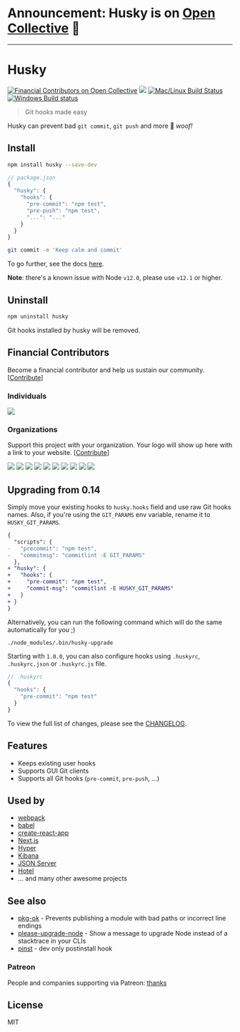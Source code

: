 # Announcement: Husky is on [Open Collective](https://opencollective.com/husky) 🎉

---

# Husky

[![Financial Contributors on Open Collective](https://opencollective.com/husky/all/badge.svg?label=financial+contributors)](https://opencollective.com/husky) [![](https://img.shields.io/npm/dm/husky.svg?style=flat)](https://www.npmjs.org/package/husky) [![Mac/Linux Build Status](https://img.shields.io/travis/typicode/husky.svg?label=Mac%20OSX%20%26%20Linux)](https://travis-ci.org/typicode/husky) [![Windows Build status](https://img.shields.io/appveyor/ci/typicode/husky/master.svg?label=Windows)](https://ci.appveyor.com/project/typicode/husky)

> Git hooks made easy

Husky can prevent bad `git commit`, `git push` and more 🐶 _woof!_

## Install

```sh
npm install husky --save-dev
```

```js
// package.json
{
  "husky": {
    "hooks": {
      "pre-commit": "npm test",
      "pre-push": "npm test",
      "...": "..."
    }
  }
}
```

```sh
git commit -m 'Keep calm and commit'
```

To go further, see the docs [here](https://github.com/typicode/husky/blob/master/DOCS.md).

__Note__: there's a known issue with Node `v12.0`, please use `v12.1` or higher. 

## Uninstall

```sh
npm uninstall husky
```

Git hooks installed by husky will be removed.

## Financial Contributors

Become a financial contributor and help us sustain our community. [[Contribute](https://opencollective.com/husky/contribute)]

### Individuals

<a href="https://opencollective.com/husky"><img src="https://opencollective.com/husky/individuals.svg?width=890"></a>

### Organizations

Support this project with your organization. Your logo will show up here with a link to your website. [[Contribute](https://opencollective.com/husky/contribute)]

<a href="https://opencollective.com/husky/organization/0/website"><img src="https://opencollective.com/husky/organization/0/avatar.svg"></a>
<a href="https://opencollective.com/husky/organization/1/website"><img src="https://opencollective.com/husky/organization/1/avatar.svg"></a>
<a href="https://opencollective.com/husky/organization/2/website"><img src="https://opencollective.com/husky/organization/2/avatar.svg"></a>
<a href="https://opencollective.com/husky/organization/3/website"><img src="https://opencollective.com/husky/organization/3/avatar.svg"></a>
<a href="https://opencollective.com/husky/organization/4/website"><img src="https://opencollective.com/husky/organization/4/avatar.svg"></a>
<a href="https://opencollective.com/husky/organization/5/website"><img src="https://opencollective.com/husky/organization/5/avatar.svg"></a>
<a href="https://opencollective.com/husky/organization/6/website"><img src="https://opencollective.com/husky/organization/6/avatar.svg"></a>
<a href="https://opencollective.com/husky/organization/7/website"><img src="https://opencollective.com/husky/organization/7/avatar.svg"></a>
<a href="https://opencollective.com/husky/organization/8/website"><img src="https://opencollective.com/husky/organization/8/avatar.svg"></a>
<a href="https://opencollective.com/husky/organization/9/website"><img src="https://opencollective.com/husky/organization/9/avatar.svg"></a>


## Upgrading from 0.14

Simply move your existing hooks to `husky.hooks` field and use raw Git hooks names. Also, if you're using the `GIT_PARAMS` env variable, rename it to `HUSKY_GIT_PARAMS`.

```diff
{
  "scripts": {
-   "precommit": "npm test",
-   "commitmsg": "commitlint -E GIT_PARAMS"
  },
+ "husky": {
+   "hooks": {
+     "pre-commit": "npm test",
+     "commit-msg": "commitlint -E HUSKY_GIT_PARAMS"
+   }
+ }
}
```

Alternatively, you can run the following command which will do the same automatically for you ;)

```
./node_modules/.bin/husky-upgrade
```

Starting with `1.0.0`, you can also configure hooks using `.huskyrc`, `.huskyrc.json` or `.huskyrc.js` file.

```js
// .huskyrc
{
  "hooks": {
    "pre-commit": "npm test"
  }
}
```

To view the full list of changes, please see the [CHANGELOG](https://github.com/typicode/husky/blob/master/CHANGELOG.md).

## Features

* Keeps existing user hooks
* Supports GUI Git clients
* Supports all Git hooks (`pre-commit`, `pre-push`, ...)

## Used by

* [webpack](https://github.com/webpack/webpack)
* [babel](https://github.com/babel/babel)
* [create-react-app](https://github.com/facebookincubator/create-react-app)
* [Next.js](https://github.com/zeit/next.js)
* [Hyper](https://github.com/zeit/hyper)
* [Kibana](https://github.com/elastic/kibana)
* [JSON Server](https://github.com/typicode/json-server)
* [Hotel](https://github.com/typicode/hotel)
* ... and many other awesome projects

## See also

* [pkg-ok](https://github.com/typicode/pkg-ok) - Prevents publishing a module with bad paths or incorrect line endings
* [please-upgrade-node](https://github.com/typicode/please-upgrade-node) - Show a message to upgrade Node instead of a stacktrace in your CLIs
* [pinst](https://github.com/typicode/pinst) - dev only postinstall hook

### Patreon

People and companies supporting via Patreon: [thanks](https://thanks.typicode.com)

## License

MIT
